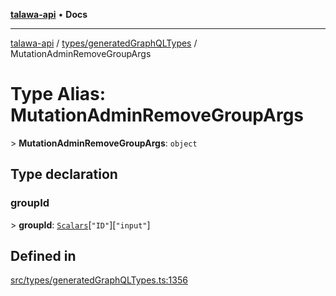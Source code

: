[**talawa-api**](../../../README.md) • **Docs**

***

[talawa-api](../../../modules.md) / [types/generatedGraphQLTypes](../README.md) / MutationAdminRemoveGroupArgs

# Type Alias: MutationAdminRemoveGroupArgs

\> **MutationAdminRemoveGroupArgs**: `object`

## Type declaration

### groupId

\> **groupId**: [`Scalars`](Scalars.md)\[`"ID"`\]\[`"input"`\]

## Defined in

[src/types/generatedGraphQLTypes.ts:1356](https://github.com/PalisadoesFoundation/talawa-api/blob/5e38dbf44e47f2fc703410fad29ab5c8f7f26c77/src/types/generatedGraphQLTypes.ts#L1356)

